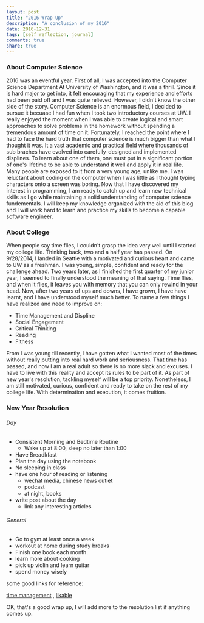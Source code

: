 ```yaml
---
layout: post
title: "2016 Wrap Up"
description: "A conclusion of my 2016"
date: 2016-12-31
tags: [self reflection, journal]
comments: true
share: true
---
```


### About Computer Science

2016 was an eventful year. First of all, I was accepted into the Computer Science Department
At University of Washington, and it was a thrill. Since it is hard major to get into, it felt 
encouraging that my experience and efforts had been paid off and I was quite relieved. 
However, I didn't know the other side of the story. Computer Science is an enormous field,
I decided to pursue it becuase I had fun when I took two introductory courses at UW. I really 
enjoyed the moment when I was able to create logical and smart approaches to solve 
problems in the homework without spending a tremendous amount of time on it. Fortunately, I 
reached the point where I had to face the hard truth that computer science is much bigger 
than what I thought it was. It a vast academic and practical field where thousands of sub braches 
have evolved into carefully-designed and implemented displines. To learn about one of them, one must 
put in a significant portion of one's lifetime to be able to understand it well and apply it in
real life. Many people are exposed to it from a very young age, unlike me. I was reluctant
about coding on the computer when I was little as I thought typing characters onto a screen
was boring. Now that I have discovered my interest in programming, I am ready to catch up 
and learn new technical skills as I go while maintaining a solid understanding of computer science fundementals. 
I will keep my knowledge organized with the aid of this blog and I will work hard to learn and 
practice my skills to become a capable software engineer. 

### About College

When people say time flies, I couldn't grasp the idea very well until I started my college life.
Thinking back, two and a half year has passed. On 9/28/2014, I landed in Seattle with a motivated and 
curious heart and came to UW as a freshman. I was young, simple, confident and ready for the challenge
ahead. Two years later, as I finished the first quarter of my junior year, I seemed to finally 
understood the meaning of that saying. Time flies, and when it flies, it leaves you with memory
that you can only rewind in your head. Now, after two years of ups and downs, I have grown, I have 
have learnt, and I have understood myself much better. 
To name a few things I have realized and need to improve on: 

* Time Management and Displine
* Social Engagement
* Critical Thinking
* Reading
* Fitness

From I was young till recently, I have gotten what I wanted most of the times without 
really putting into real hard work and seriousness. That time has passed, and now I am a real adult 
so there is no more slack and excuses. I have to live with this reality and accept its rules to be part 
of it. As part of new year's resolution, tackling myself will be a top priority. Nonetheless,
I am still motivated, curious, confident and ready to take on the rest of my college life. 
With determination and execution, it comes fruition.

### New Year Resolution

###### Day

* Consistent Morning and Bedtime Routine
  * Wake up at 8:00, sleep no later than 1:00
* Have Breadkfast
* Plan the day using the notebook
* No sleeping in class
* have one hour of reading or listening
  * wechat media, chinese news outlet
  * podcast
  * at night, books
* write post about the day
  * link any interesting articles

###### General

* Go to gym at least once a week
* workout at home during study breaks
* Finish one book each month.
* learn more about cooking
* pick up violin and learn guitar
* spend money wisely

some good links for reference:

[time management](https://www.themuse.com/advice/8-quick-tips-for-anyone-trying-to-get-a-handle-on-time-management?ref=carousel-slide-0)
, [likable](https://www.themuse.com/advice/15-traits-to-adopt-if-you-want-to-be-more-likable-in-2017?ref=recommended)

OK, that's a good wrap up, I will add more to the resolution list if anything comes up. 





